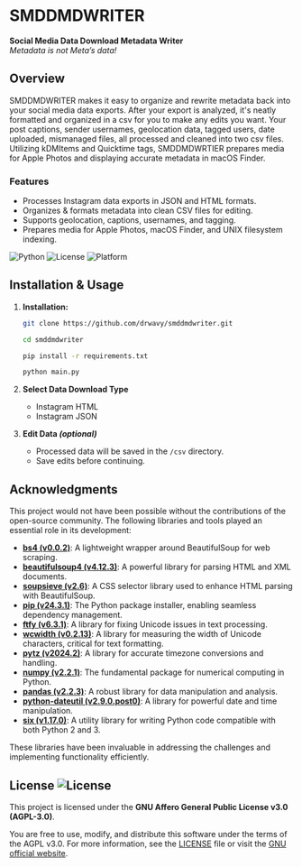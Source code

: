 # SMDDMDWRITER

**Social Media Data Download Metadata Writer**\
*Metadata is not Meta’s data!*

## Overview

SMDDMDWRITER makes it easy to organize and rewrite metadata back into your social media data exports. 
After your export is analyzed, it's neatly formatted and organized in a csv for you to make any edits you want. 
Your post captions, sender usernames, geolocation data, tagged users, date uploaded, mismanaged files, 
all processed and cleaned into two csv files. Utilizing kDMItems and Quicktime tags, SMDDMDWRTIER prepares media for 
Apple Photos and displaying accurate metadata in macOS Finder.

### Features
- Processes Instagram data exports in JSON and HTML formats.
- Organizes & formats metadata into clean CSV files for editing.
- Supports geolocation, captions, usernames, and tagging.
- Prepares media for Apple Photos, macOS Finder, and UNIX filesystem indexing.

![Python](https://img.shields.io/badge/python-3.8+-blue.svg)
![License](https://img.shields.io/badge/license-AGPL%20v3-red.svg)
![Platform](https://img.shields.io/badge/platform-macOS%20%7C%20Linux-lightgrey)

## Installation & Usage

1. **Installation:**
    ```bash
   git clone https://github.com/drwavy/smddmdwriter.git
    ```
    ```bash
   cd smddmdwriter
    ```
    ```bash
   pip install -r requirements.txt
    ```
    ```bash
   python main.py
    ```

2. **Select Data Download Type**
   - Instagram HTML
   - Instagram JSON

3. **Edit Data _(optional)_**
   - Processed data will be saved in the `/csv` directory.
   - Save edits before continuing.

## Acknowledgments

This project would not have been possible without the contributions of the open-source community. 
The following libraries and tools played an essential role in its development:

- **[bs4 (v0.0.2)](https://pypi.org/project/bs4/)**: A lightweight wrapper around BeautifulSoup for web scraping.
- **[beautifulsoup4 (v4.12.3)](https://www.crummy.com/software/BeautifulSoup/)**: A powerful library for parsing HTML and XML documents.
- **[soupsieve (v2.6)](https://pypi.org/project/soupsieve/)**: A CSS selector library used to enhance HTML parsing with BeautifulSoup.
- **[pip (v24.3.1)](https://pip.pypa.io/)**: The Python package installer, enabling seamless dependency management.
- **[ftfy (v6.3.1)](https://pypi.org/project/ftfy/)**: A library for fixing Unicode issues in text processing.
- **[wcwidth (v0.2.13)](https://pypi.org/project/wcwidth/)**: A library for measuring the width of Unicode characters, critical for text formatting.
- **[pytz (v2024.2)](https://pypi.org/project/pytz/)**: A library for accurate timezone conversions and handling.
- **[numpy (v2.2.1)](https://numpy.org/)**: The fundamental package for numerical computing in Python.
- **[pandas (v2.2.3)](https://pandas.pydata.org/)**: A robust library for data manipulation and analysis.
- **[python-dateutil (v2.9.0.post0)](https://dateutil.readthedocs.io/)**: A library for powerful date and time manipulation.
- **[six (v1.17.0)](https://pypi.org/project/six/)**: A utility library for writing Python code compatible with both Python 2 and 3.

These libraries have been invaluable in addressing the challenges and implementing functionality efficiently. 



## License ![License](https://img.shields.io/badge/license-AGPL%20v3-red.svg)

This project is licensed under the **GNU Affero General Public License v3.0
(AGPL-3.0)**.

You are free to use, modify, and distribute this software under the terms of
the AGPL v3.0. For more information, see the [LICENSE](./LICENSE) file or
visit the [GNU official website](https://www.gnu.org/licenses/agpl-3.0.html).